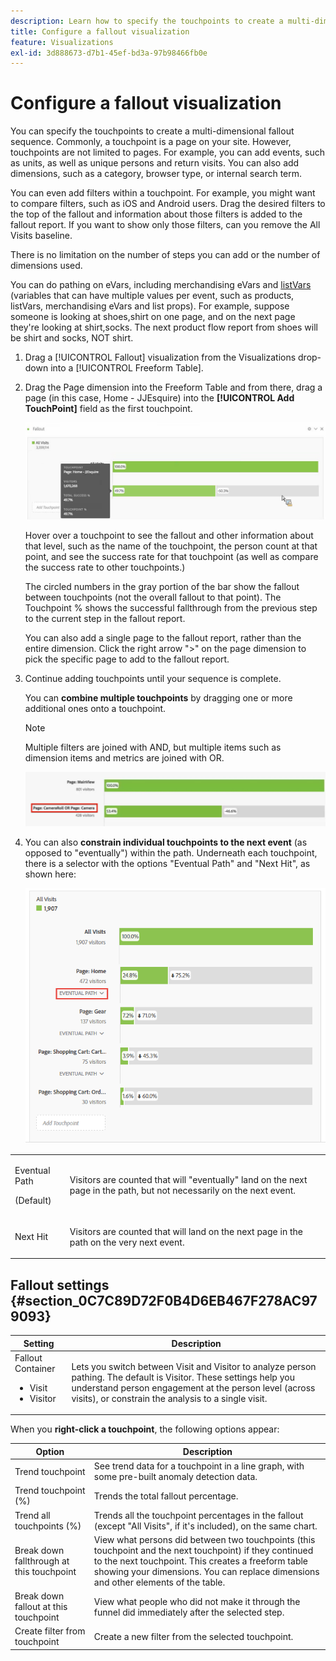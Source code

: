 ```yaml
---
description: Learn how to specify the touchpoints to create a multi-dimensional fallout sequence.
title: Configure a fallout visualization
feature: Visualizations
exl-id: 3d888673-d7b1-45ef-bd3a-97b98466fb0e
---
```

# Configure a fallout visualization

You can specify the touchpoints to create a multi-dimensional fallout sequence. Commonly, a touchpoint is a page on your site. However, touchpoints are not limited to pages. For example, you can add events, such as units, as well as unique persons and return visits. You can also add dimensions, such as a category, browser type, or internal search term.

You can even add filters within a touchpoint. For example, you might want to compare filters, such as iOS and Android users. Drag the desired filters to the top of the fallout and information about those filters is added to the fallout report. If you want to show only those filters, can you remove the All Visits baseline.

There is no limitation on the number of steps you can add or the number of dimensions used.

You can do pathing on eVars, including merchandising eVars and [listVars](https://experienceleague.adobe.com/docs/analytics/implementation/vars/page-vars/page-variables.html) (variables that can have multiple values per event, such as products, listVars, merchandising eVars and list props). For example, suppose someone is looking at shoes,shirt on one page, and on the next page they're looking at shirt,socks. The next product flow report from shoes will be shirt and socks, NOT shirt.

1. Drag a [!UICONTROL Fallout] visualization from the Visualizations drop-down into a [!UICONTROL Freeform Table].

1. Drag the Page dimension into the Freeform Table and from there, drag a page (in this case, Home - JJEsquire) into the **[!UICONTROL Add TouchPoint]** field as the first touchpoint.

   ![The All Visits drop-down showing JJEsquire dragged to the Add Touchpoint field.](assets/fallout1.png)

   Hover over a touchpoint to see the fallout and other information about that level, such as the name of the touchpoint, the person count at that point, and see the success rate for that touchpoint (as well as compare the success rate to other touchpoints.)

   The circled numbers in the gray portion of the bar show the fallout between touchpoints (not the overall fallout to that point). The Touchpoint % shows the successful fallthrough from the previous step to the current step in the fallout report.

   You can also add a single page to the fallout report, rather than the entire dimension. Click the right arrow ">" on the page dimension to pick the specific page to add to the fallout report.

1. Continue adding touchpoints until your sequence is complete.

   You can **combine multiple touchpoints** by dragging one or more additional ones onto a touchpoint.

   >[!NOTE]
   >
   >Multiple filters are joined with AND, but multiple items such as dimension items and metrics are joined with OR.

   ![The Page:CamerRoll or Page: Camera touchpoints highlighted.](assets/multiple_obj_touchpoint.png)

1. You can also **constrain individual touchpoints to the next event** (as opposed to "eventually") within the path. Underneath each touchpoint, there is a selector with the options "Eventual Path" and "Next Hit", as shown here:

   ![The All Visits view showing the Eventual Path option highlighted. ](assets/next-hit-eventually.png)

<table id="table_A91D99D9364B41929CC5A5BC907E8985"> 
 <tbody> 
  <tr> 
   <td colname="col1"> <p>Eventual Path </p> <p>(Default) </p> </td> 
   <td colname="col2"> <p>Visitors are counted that will "eventually" land on the next page in the path, but not necessarily on the next event. </p> </td> 
  </tr> 
  <tr> 
   <td colname="col1"> <p>Next Hit </p> </td> 
   <td colname="col2"> <p>Visitors are counted that will land on the next page in the path on the very next event. </p> </td> 
  </tr> 
 </tbody> 
</table>

## Fallout settings {#section_0C7C89D72F0B4D6EB467F278AC979093}

| Setting | Description |
|--- |--- |
|Fallout Container <ul><li>Visit</li><li>Visitor</li></ul>|Lets you switch between Visit and Visitor to analyze person pathing. The default is Visitor.  These settings help you understand person engagement at the person level (across visits), or constrain the analysis to a single visit.|

When you **right-click a touchpoint**, the following options appear:

| Option | Description |
|--- |--- |
|Trend touchpoint|See trend data for a touchpoint in a line graph, with some pre-built anomaly detection data.|
|Trend touchpoint (%)|Trends the total fallout percentage.|
|Trend all touchpoints (%)|Trends all the touchpoint percentages in the fallout (except "All Visits", if it's included), on the same chart.|
|Break down fallthrough at this touchpoint|View what persons did between two touchpoints (this touchpoint and the next touchpoint) if they continued to the next touchpoint. This creates a freeform table showing your dimensions. You can replace dimensions and other elements of the table.|
|Break down fallout at this touchpoint|View what people who did not make it through the funnel did immediately after the selected step.|
|Create filter from touchpoint|Create a new filter from the selected touchpoint.|
